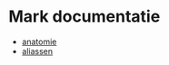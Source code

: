 <!-- @license CC0-1.0 -->

# Mark documentatie

- [anatomie](./docs/anatomy/anatomy.md)
- [aliassen](./docs/aliases.md)

